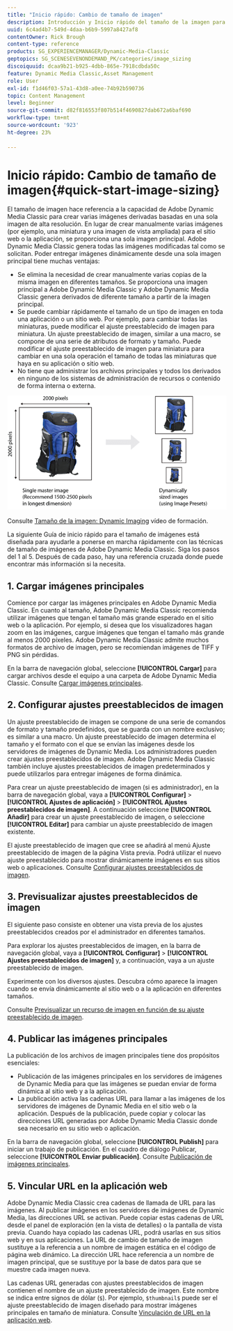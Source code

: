 ```yaml
---
title: "Inicio rápido: Cambio de tamaño de imagen"
description: Introducción y Inicio rápido del tamaño de la imagen para ayudarle a ponerse en marcha rápidamente con las técnicas de tamaño de imagen en Adobe Dynamic Media Classic.
uuid: 6c4ad4b7-549d-4daa-b6b9-5997a8427af8
contentOwner: Rick Brough
content-type: reference
products: SG_EXPERIENCEMANAGER/Dynamic-Media-Classic
geptopics: SG_SCENESEVENONDEMAND_PK/categories/image_sizing
discoiquuid: dcaa9b21-b925-4dbb-865e-7918cdbda50c
feature: Dynamic Media Classic,Asset Management
role: User
exl-id: f1d46f03-57a1-43d8-a0ee-74b92b590736
topic: Content Management
level: Beginner
source-git-commit: d82f816553f807b514f4690827dab672a6baf690
workflow-type: tm+mt
source-wordcount: '923'
ht-degree: 23%

---
```


# Inicio rápido: Cambio de tamaño de imagen{#quick-start-image-sizing}

El tamaño de imagen hace referencia a la capacidad de Adobe Dynamic Media Classic para crear varias imágenes derivadas basadas en una sola imagen de alta resolución. En lugar de crear manualmente varias imágenes (por ejemplo, una miniatura y una imagen de vista ampliada) para el sitio web o la aplicación, se proporciona una sola imagen principal. Adobe Dynamic Media Classic genera todas las imágenes modificadas tal como se solicitan. Poder entregar imágenes dinámicamente desde una sola imagen principal tiene muchas ventajas:

* Se elimina la necesidad de crear manualmente varias copias de la misma imagen en diferentes tamaños. Se proporciona una imagen principal a Adobe Dynamic Media Classic y Adobe Dynamic Media Classic genera derivados de diferente tamaño a partir de la imagen principal.
* Se puede cambiar rápidamente el tamaño de un tipo de imagen en toda una aplicación o un sitio web. Por ejemplo, para cambiar todas las miniaturas, puede modificar el ajuste preestablecido de imagen para miniatura. Un ajuste preestablecido de imagen, similar a una macro, se compone de una serie de atributos de formato y tamaño. Puede modificar el ajuste preestablecido de imagen para miniatura para cambiar en una sola operación el tamaño de todas las miniaturas que haya en su aplicación o sitio web.
* No tiene que administrar los archivos principales y todos los derivados en ninguno de los sistemas de administración de recursos o contenido de forma interna o externa.

![Puede crear varias imágenes derivadas con un tamaño diferente desde el mismo archivo principal de alta resolución.](/help/using/assets/is_derivative_sizes_popup.png)

Consulte [Tamaño de la imagen: Dynamic Imaging](https://s7d5.scene7.com/s7viewers/html5/VideoViewer.html?videoserverurl=https://s7d5.scene7.com/is/content/&amp;emailurl=https://s7d5.scene7.com/s7/emailFriend&amp;serverUrl=https://s7d5.scene7.com/is/image/&amp;config=Scene7SharedAssets/Universal_HTML5_Video&amp;contenturl=https://s7d5.scene7.com/skins/&amp;asset=S7tutorials/557_Image%20Sizing_converted%20renamed_Dynamic%20Imaging-AVS) vídeo de formación.

La siguiente Guía de inicio rápido para el tamaño de imágenes está diseñada para ayudarle a ponerse en marcha rápidamente con las técnicas de tamaño de imágenes de Adobe Dynamic Media Classic. Siga los pasos del 1 al 5. Después de cada paso, hay una referencia cruzada donde puede encontrar más información si la necesita.

## 1. Cargar imágenes principales

Comience por cargar las imágenes principales en Adobe Dynamic Media Classic. En cuanto al tamaño, Adobe Dynamic Media Classic recomienda utilizar imágenes que tengan el tamaño más grande esperado en el sitio web o la aplicación. Por ejemplo, si desea que los visualizadores hagan zoom en las imágenes, cargue imágenes que tengan el tamaño más grande al menos 2000 píxeles. Adobe Dynamic Media Classic admite muchos formatos de archivo de imagen, pero se recomiendan imágenes de TIFF y PNG sin pérdidas.

En la barra de navegación global, seleccione **[!UICONTROL Cargar]** para cargar archivos desde el equipo a una carpeta de Adobe Dynamic Media Classic. Consulte [Cargar imágenes principales](uploading-master-images.md#uploading_master_images).

## 2. Configurar ajustes preestablecidos de imagen

Un ajuste preestablecido de imagen se compone de una serie de comandos de formato y tamaño predefinidos, que se guarda con un nombre exclusivo; es similar a una macro. Un ajuste preestablecido de imagen determina el tamaño y el formato con el que se envían las imágenes desde los servidores de imágenes de Dynamic Media. Los administradores pueden crear ajustes preestablecidos de imagen. Adobe Dynamic Media Classic también incluye ajustes preestablecidos de imagen predeterminados y puede utilizarlos para entregar imágenes de forma dinámica.

Para crear un ajuste preestablecido de imagen (si es administrador), en la barra de navegación global, vaya a **[!UICONTROL Configurar]** > **[!UICONTROL Ajustes de aplicación]** > **[!UICONTROL Ajustes preestablecidos de imagen]**. A continuación seleccione **[!UICONTROL Añadir]** para crear un ajuste preestablecido de imagen, o seleccione **[!UICONTROL Editar]** para cambiar un ajuste preestablecido de imagen existente.

El ajuste preestablecido de imagen que cree se añadirá al menú Ajuste preestablecido de imagen de la página Vista previa. Podrá utilizar el nuevo ajuste preestablecido para mostrar dinámicamente imágenes en sus sitios web o aplicaciones. Consulte [Configurar ajustes preestablecidos de imagen](setting-image-presets.md#setting_up_image_presets).

## 3. Previsualizar ajustes preestablecidos de imagen

El siguiente paso consiste en obtener una vista previa de los ajustes preestablecidos creados por el administrador en diferentes tamaños. 

Para explorar los ajustes preestablecidos de imagen, en la barra de navegación global, vaya a **[!UICONTROL Configurar]** > **[!UICONTROL Ajustes preestablecidos de imagen]** y, a continuación, vaya a un ajuste preestablecido de imagen.

Experimente con los diversos ajustes. Descubra cómo aparece la imagen cuando se envía dinámicamente al sitio web o a la aplicación en diferentes tamaños.

Consulte [Previsualizar un recurso de imagen en función de su ajuste preestablecido de imagen](previewing-asset.md#previewing_an_image_asset_based_on_its_image_preset).

## 4. Publicar las imágenes principales

La publicación de los archivos de imagen principales tiene dos propósitos esenciales:

* Publicación de las imágenes principales en los servidores de imágenes de Dynamic Media para que las imágenes se puedan enviar de forma dinámica al sitio web y a la aplicación.
* La publicación activa las cadenas URL para llamar a las imágenes de los servidores de imágenes de Dynamic Media en el sitio web o la aplicación. Después de la publicación, puede copiar y colocar las direcciones URL generadas por Adobe Dynamic Media Classic donde sea necesario en su sitio web o aplicación.

En la barra de navegación global, seleccione **[!UICONTROL Publish]** para iniciar un trabajo de publicación. En el cuadro de diálogo Publicar, seleccione **[!UICONTROL Enviar publicación]**. Consulte [Publicación de imágenes principales](publishing-master-images.md#publishing_master_images).

## 5. Vincular URL en la aplicación web

Adobe Dynamic Media Classic crea cadenas de llamada de URL para las imágenes. Al publicar imágenes en los servidores de imágenes de Dynamic Media, las direcciones URL se activan. Puede copiar estas cadenas de URL desde el panel de exploración (en la vista de detalles) o la pantalla de vista previa. Cuando haya copiado las cadenas URL, podrá usarlas en sus sitios web y en sus aplicaciones. La URL de cambio de tamaño de imagen sustituye a la referencia a un nombre de imagen estática en el código de página web dinámico. La dirección URL hace referencia a un nombre de imagen principal, que se sustituye por la base de datos para que se muestre cada imagen nueva.

Las cadenas URL generadas con ajustes preestablecidos de imagen contienen el nombre de un ajuste preestablecido de imagen. Este nombre se indica entre signos de dólar (`$`). Por ejemplo, `$thumbnail$` puede ser el ajuste preestablecido de imagen diseñado para mostrar imágenes principales en tamaño de miniatura. Consulte [Vinculación de URL en la aplicación web](linking-urls-web-application.md#linking_urls_to_your_web_application).
